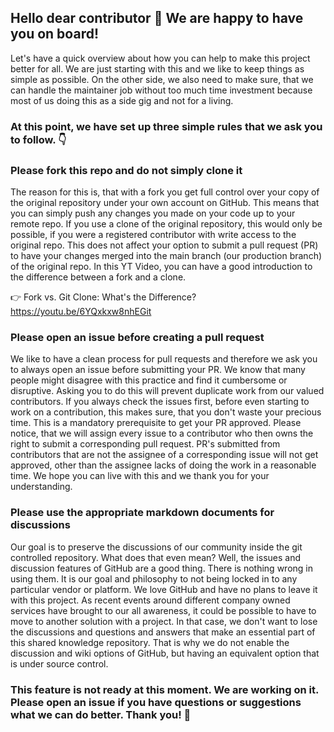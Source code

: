 ## Hello dear contributor 👋 We are happy to have you on board!

Let's have a quick overview about how you can help to make this project better for all. We are just starting with this and we like to keep things as simple as possible. On the other side, we also need to make sure, that we can handle the maintainer job without too much time investment because most of us doing this as a side gig and not for a living. 

### At this point, we have set up three simple rules that we ask you to follow. 👇

### Please fork this repo and do not simply clone it

The reason for this is, that with a fork you get full control over your copy of the original repository under your own account on GitHub. This means that you can simply push any changes you made on your code up to your remote repo. If you use a clone of the original repository, this would only be possible, if you were a registered contributor with write access to the original repo. This does not affect your option to submit a pull request (PR) to have your changes merged into the main branch (our production branch) of the original repo. In this YT Video, you can have a good introduction to the difference between a fork and a clone.

👉 Fork vs. Git Clone: What's the Difference? https://youtu.be/6YQxkxw8nhEGit

### Please open an issue before creating a pull request

We like to have a clean process for pull requests and therefore we ask you to always open an issue before submitting your PR. We know that many people might disagree with this practice and find it cumbersome or disruptive. Asking you to do this will prevent duplicate work from our valued contributors. If you always check the issues first, before even starting to work on a contribution, this makes sure, that you don't waste your precious time. This is a mandatory prerequisite to get your PR approved. Please notice, that we will assign every issue to a contributor who then owns the right to submit a corresponding pull request. PR's submitted from contributors that are not the assignee of a corresponding issue will not get approved, other than the assignee lacks of doing the work in a reasonable time. We hope you can live with this and we thank you for your understanding. 

### Please use the appropriate markdown documents for discussions

Our goal is to preserve the discussions of our community inside the git controlled repository. What does that even mean? Well, the issues and discussion features of GitHub are a good thing. There is nothing wrong in using them. It is our goal and philosophy to not being locked in to any particular vendor or platform. We love GitHub and have no plans to leave it with this project. As recent events around different company owned services have brought to our all awareness, it could be possible to have to move to another solution with a project. In that case, we don't want to lose the discussions and questions and answers that make an essential part of this shared knowledge repository. That is why we do not enable the discussion and wiki options of GitHub, but having an equivalent option that is under source control. 

### This feature is not ready at this moment. We are working on it. Please open an issue if you have questions or suggestions what we can do better. Thank you! 🤝



